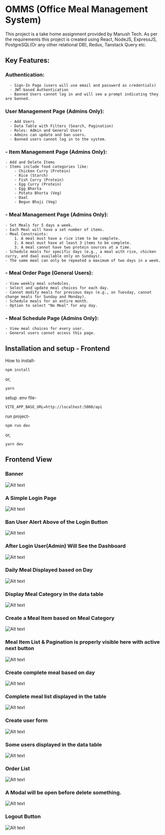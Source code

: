 # OMMS (Office Meal Management System)
This project is a take home assignment provided by Manush Tech. As per the requirements this project is created using React, NodeJS, ExpressJS, PostgreSQL(Or any other relational DB), Redux, Tanstack Query etc.

## Key Features:
### Authentication:
      - Sign-In Page (users will use email and password as credentials)
      - JWT-based Authentication
      - Banned Users cannot log in and will see a prompt indicating they are banned.

### **User Management Page (Admins Only):**
      - Add Users
      - Data Table with Filters (Search, Pagination)
      - Roles: Admin and General Users
      - Admins can update and ban users.
      - Banned users cannot log in to the system.

### - **Item Management Page (Admins Only):**
    - Add and Delete Items
    - Items include food categories like:
        - Chicken Curry (Protein)
        - Rice (Starch)
        - Fish Curry (Protein)
        - Egg Curry (Protein)
        - Egg Bhorta
        - Potato Bhorta (Veg)
        - Daal
        - Begun Bhaji (Veg)
### - **Meal Management Page (Admins Only):**
    - Set Meals for 5 days a week.
    - Each Meal will have a set number of items.
    - Meal Constraints:
        1. A meal must have a rice item to be complete.
        2. A meal must have at least 3 items to be complete.
        3. A meal cannot have two protein sources at a time.
    - Schedule meals for specific days (e.g., a meal with rice, chicken curry, and daal available only on Sundays).
    - The same meal can only be repeated a maximum of two days in a week.

### - **Meal Order Page (General Users):**
    - View weekly meal schedules.
    - Select and update meal choices for each day.
    - Cannot modify meals for previous days (e.g., on Tuesday, cannot change meals for Sunday and Monday).
    - Schedule meals for an entire month.
    - Option to select "No Meal" for any day.

### - **Meal Schedule Page (Admins Only):**
    - View meal choices for every user.
    - General users cannot access this page.

## Installation and setup - Frontend
How to install-

```npm
npm install
```

or,

```npm
yarn
```

setup .env file-

```env
VITE_APP_BASE_URL=http://localhost:5000/api
```

run project-

```npm
npm run dev
```
or,

```yarn
yarn dev
```

## Frontend View
### Banner
![Alt text](./readmeImages/banner.png)

### A Simple Login Page
![Alt text](./readmeImages/login.png)

### Ban User Alert Above of the Login Button
![Alt text](./readmeImages/ban-user-alert.png)

### After Login User(Admin) Will See the Dashboard
![Alt text](./readmeImages/dashboard-after-successful-login.png)

### Daily Meal Displayed based on Day
![Alt text](./readmeImages/daily-meal-calaender.png)

### Display Meal Category in the data table
![Alt text](./readmeImages/view-meal-categories.png)

### Create a Meal Item based on Meal Category
![Alt text](./readmeImages/create-meal-item.png)

### Meal Item List & Pagination is properly visible here with active next button
![Alt text](./readmeImages/meal-item-list-with-pagination.png)

### Create complete meal based on day
![Alt text](./readmeImages/create-complete-meal.png)

### Complete meal list displayed in the table
![Alt text](./readmeImages/complete-meal-list.png)

### Create user form
![Alt text](./readmeImages/create-user-form.png)

### Some users displayed in the data table
![Alt text](./readmeImages/some-users.png)

### Order List
![Alt text](./readmeImages/order-list.png)

### A Modal will be open before delete something.
![Alt text](./readmeImages/modal-for-delete-confirmation.png)

### Logout Button
![Alt text](./readmeImages/logout-button.png)
